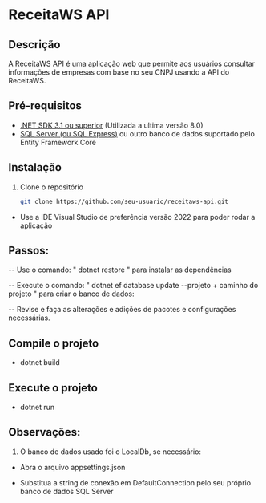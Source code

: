 # ReceitaWS API

## Descrição
A ReceitaWS API é uma aplicação web que permite aos usuários consultar informações de empresas com base no seu CNPJ usando a API do ReceitaWS.

## Pré-requisitos
- [.NET SDK 3.1 ou superior](https://dotnet.microsoft.com/download) (Utilizada a ultima versão 8.0)
- [SQL Server (ou SQL Express)](https://www.microsoft.com/pt-br/sql-server/sql-server-downloads) ou outro banco de dados suportado pelo Entity Framework Core

## Instalação
1. Clone o repositório
   ```sh
   git clone https://github.com/seu-usuario/receitaws-api.git

- Use a IDE Visual Studio de preferência versão 2022 para poder rodar a aplicação
  
## Passos:

-- Use o comando: " dotnet restore "  para instalar as dependências

-- Execute o comando: " dotnet ef database update --projeto + caminho do projeto "  para criar o banco de dados:
         
-- Revise e faça as alterações e adições de pacotes e configurações necessárias.

## Compile o projeto
- dotnet build

## Execute o projeto
- dotnet run

## Observações:

 1. O banco de dados usado foi o LocalDb, se necessário:

 - Abra o arquivo appsettings.json

 - Substitua a string de conexão em DefaultConnection pelo seu próprio banco de dados SQL Server
